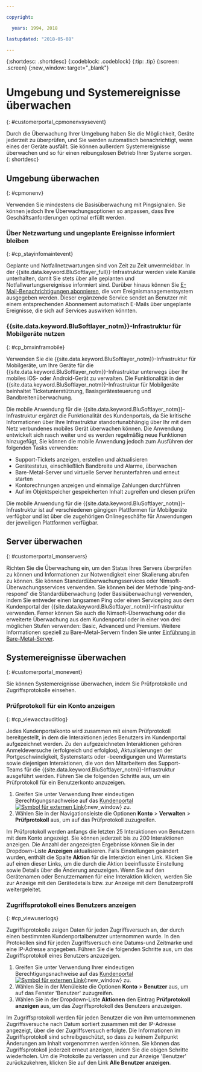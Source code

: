 ```yaml
---

copyright:

  years: 1994, 2018

lastupdated: "2018-05-08"

---
```


{:shortdesc: .shortdesc}
{:codeblock: .codeblock}
{:tip: .tip}
{:screen: .screen}
{:new_window: target="_blank"}


# Umgebung und Systemereignisse überwachen
{: #customerportal_cpmonenvsysevent}

Durch die Überwachung Ihrer Umgebung haben Sie die Möglichkeit, Geräte jederzeit zu überprüfen, und Sie werden automatisch benachrichtigt, wenn eines der Geräte ausfällt. Sie können außerdem Systemereignisse überwachen und so für einen reibungslosen Betrieb Ihrer Systeme sorgen.  
{: shortdesc}

## Umgebung überwachen
{: #cpmonenv}

Verwenden Sie mindestens die Basisüberwachung mit Pingsignalen. Sie können jedoch Ihre Überwachungsoptionen so anpassen, dass Ihre Geschäftsanforderungen optimal erfüllt werden.

### Über Netzwartung und ungeplante Ereignisse informiert bleiben
{: #cp_stayinfomaintevent}

Geplante und Notfallnetzwartungen sind von Zeit zu Zeit unvermeidbar. In der {{site.data.keyword.BluSoftlayer_full}}-Infrastruktur werden viele Kanäle unterhalten, damit Sie stets über alle geplanten und Notfallwartungsereignisse informiert sind. Darüber hinaus können Sie [E-Mail-Benachrichtigungen abonnieren](/docs/customer-portal/cpsub2not.html), die vom Ereignismanagementsystem ausgegeben werden. Dieser ergänzende Service sendet an Benutzer mit einem entsprechenden Abonnement automatisch E-Mails über ungeplante Ereignisse, die sich auf Services auswirken könnten.

### {{site.data.keyword.BluSoftlayer_notm}}-Infrastruktur für Mobilgeräte nutzen
{: #cp_bmxinframobile}

Verwenden Sie die {{site.data.keyword.BluSoftlayer_notm}}-Infrastruktur für Mobilgeräte, um Ihre Geräte für die {{site.data.keyword.BluSoftlayer_notm}}-Infrastruktur unterwegs über Ihr mobiles iOS- oder Android-Gerät zu verwalten. Die Funktionalität in der {{site.data.keyword.BluSoftlayer_notm}}-Infrastruktur für Mobilgeräte beinhaltet Ticketunterstützung, Basisgerätesteuerung und Bandbreitenüberwachung.

Die mobile Anwendung für die {{site.data.keyword.BluSoftlayer_notm}}-Infrastruktur ergänzt die Funktionalität des Kundenportals, da Sie kritische Informationen über Ihre Infrastruktur standortunabhängig über Ihr mit dem Netz verbundenes mobiles Gerät überwachen können. Die Anwendung entwickelt sich rasch weiter und es werden regelmäßig neue Funktionen hinzugefügt, Sie können die mobile Anwendung jedoch zum Ausführen der folgenden Tasks verwenden:
  * Support-Tickets anzeigen, erstellen und aktualisieren
  * Gerätestatus, einschließlich Bandbreite und Alarme, überwachen
  * Bare-Metal-Server und virtuelle Server herunterfahren und erneut starten
  * Kontorechnungen anzeigen und einmalige Zahlungen durchführen
  * Auf im Objektspeicher gespeicherten Inhalt zugreifen und diesen prüfen

Die mobile Anwendung für die {{site.data.keyword.BluSoftlayer_notm}}-Infrastruktur ist auf verschiedenen gängigen Plattformen für Mobilgeräte verfügbar und ist über die zugehörigen Onlinegeschäfte für Anwendungen der jeweiligen Plattformen verfügbar.

## Server überwachen
{: #customerportal_monservers}

Richten Sie die Überwachung ein, um den Status Ihres Servers überprüfen zu können und Informationen zur Notwendigkeit einer Skalierung abrufen zu können. Sie können Standardüberwachungsservices oder Nimsoft-Überwachungsservices verwenden. Sie können bei der Methode 'ping-and-respond' die Standardüberwachung (oder Basisüberwachung) verwenden, indem Sie entweder einen langsamen Ping oder einen Serviceping aus dem Kundenportal der {{site.data.keyword.BluSoftlayer_notm}}-Infrastruktur verwenden. Ferner können Sie auch die Nimsoft-Überwachung oder die erweiterte Überwachung aus dem Kundenportal oder in einer von drei möglichen Stufen verwenden: Basic, Advanced und Premium.  Weitere Informationen speziell zu Bare-Metal-Servern finden Sie unter [Einführung in Bare-Metal-Server](/docs/bare-metal/about.html).

## Systemereignisse überwachen
{: #customerportal_monevent}

Sie können Systemereignisse überwachen, indem Sie Prüfprotokolle und Zugriffsprotokolle einsehen.

### Prüfprotokoll für ein Konto anzeigen
{: #cp_viewacctauditlog}

Jedes Kundenportalkonto wird zusammen mit einem Prüfprotokoll bereitgestellt, in dem die Interaktionen jedes Benutzers im Kundenportal aufgezeichnet werden. Zu den aufgezeichneten Interaktionen gehören Anmeldeversuche (erfolgreich und erfolglos), Aktualisierungen der Portgeschwindigkeit, Systemstarts oder -beendigungen und Warmstarts sowie diejenigen Interaktionen, die von den Mitarbeitern des Support-Teams für die {{site.data.keyword.BluSoftlayer_notm}}-Infrastruktur ausgeführt werden. Führen Sie die folgenden Schritte aus, um ein Prüfprotokoll für ein Benutzerkonto anzuzeigen.

1. Greifen Sie unter Verwendung Ihrer eindeutigen Berechtigungsnachweise auf das [Kundenportal ![Symbol für externen Link](../icons/launch-glyph.svg)](https://control.softlayer.com/){:new_window} zu.
2. Wählen Sie in der Navigationsleiste die Optionen **Konto** > **Verwalten** > **Prüfprotokoll** aus, um auf das Prüfprotokoll zuzugreifen.

Im Prüfprotokoll werden anfangs die letzten 25 Interaktionen von Benutzern mit dem Konto angezeigt. Sie können jederzeit bis zu 200 Interaktionen anzeigen. Die Anzahl der angezeigten Ergebnisse können Sie in der Dropdown-Liste **Anzeigen** aktualisieren. Falls Einstellungen geändert wurden, enthält die Spalte **Aktion** für die Interaktion einen Link. Klicken Sie auf einen dieser Links, um die durch die Aktion beeinflusste Einstellung sowie Details über die Änderung anzuzeigen. Wenn Sie auf den Gerätenamen oder Benutzernamen für eine Interaktion klicken, werden Sie zur Anzeige mit den Gerätedetails bzw. zur Anzeige mit dem Benutzerprofil weitergeleitet.

### Zugriffsprotokoll eines Benutzers anzeigen
{: #cp_viewuserlogs}

Zugriffsprotokolle zeigen Daten für jeden Zugriffsversuch an, der durch einen bestimmten Kundenportalbenutzer unternommen wurde. In den Protokollen sind für jeden Zugriffsversuch eine Datums-und Zeitmarke und eine IP-Adresse angegeben. Führen Sie die folgenden Schritte aus, um das Zugriffsprotokoll eines Benutzers anzuzeigen.

1. Greifen Sie unter Verwendung Ihrer eindeutigen Berechtigungsnachweise auf das [Kundenportal ![Symbol für externen Link](../icons/launch-glyph.svg)](https://control.softlayer.com/){:new_window} zu.
2. Wählen Sie in der Menüleiste die Optionen **Konto** > **Benutzer** aus, um auf das Fenster 'Benutzer' zuzugreifen.
3. Wählen Sie in der Dropdown-Liste **Aktionen** den Eintrag **Prüfprotokoll anzeigen** aus, um das Zugriffsprotokoll des Benutzers anzuzeigen.

Im Zugriffsprotokoll werden für jeden Benutzer die von ihm unternommenen Zugriffsversuche nach Datum sortiert zusammen mit der IP-Adresse angezeigt, über die der Zugriffsversuch erfolgte. Die Informationen im Zugriffsprotokoll sind schreibgeschützt, so dass zu keinem Zeitpunkt Änderungen am Inhalt vorgenommen werden können. Sie können das Zugriffsprotokoll jederzeit erneut anzeigen, indem Sie die obigen Schritte wiederholen. Um die Protokolle zu verlassen und zur Anzeige 'Benutzer' zurückzukehren, klicken Sie auf den Link **Alle Benutzer anzeigen**.
